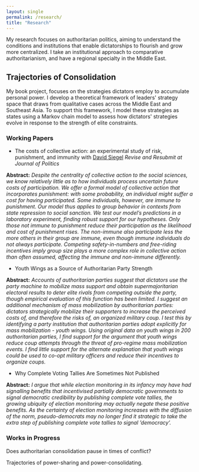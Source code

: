 ```yaml
---
layout: single
permalink: /research/
title: "Research"
---
```


<!--[this](#Buttons){: .btn--research}-->

My research focuses on authoritarian politics, aiming to understand the conditions and institutions that enable dictatorships to flourish and grow more centralized. I take an institutional approach to comparative authoritarianism, and have a regional specialty in the Middle East. 

## Trajectories of Consolidation

My book project, focuses on the strategies dictators employ to accumulate personal power. I develop a theoretical framework of leaders' strategy space that draws from qualitative cases across the Middle East and Southeast Asia. To support this framework, I model these strategies as states using a Markov chain model to assess how dictators' strategies evolve in response to the strength of elite constraints. 

### Working Papers

- The costs of collective action: an experimental study of risk, punishment, and immunity
with [David Siegel](https://sites.duke.edu/daveasiegel/) *Revise and Resubmit at Journal of Politics*

**Abstract:** *Despite the centrality of collective action to the social sciences, we know relatively little as to how individuals process uncertain future costs of participation. We offer a formal model of collective action that incorporates punishment: with some probability, an individual might suffer a cost for having participated. Some individuals, however, are immune to punishment. Our model thus applies to group behavior in contexts from state repression to social sanction. We test our model’s predictions in a laboratory experiment, finding robust support for our hypotheses. Only those not immune to punishment reduce their participation as the likelihood and cost of punishment rises. The non-immune also participate less the more others in their group are immune, even though immune individuals do not always participate. Competing safety-in-numbers and free-riding incentives imply group size plays a more complex role in collective action than often assumed, affecting the immune and non-immune differently.* 

- Youth Wings as a Source of Authoritarian Party
Strength 


**Abstract:** *Accounts of authoritarian parties suggest that dictators use the party machine to mobilize mass support and obtain supermajoritarian electoral results to deter elite rivals from competing outside the party, though empirical evaluation of this function has been limited. I suggest an additional mechanism of mass mobilization by authoritarian parties: dictators strategically mobilize their supporters to increase the perceived costs of, and therefore the risks of, an organized military coup. I test this by identifying
a party institution that authoritarian parties adopt explicitly for mass mobilization - youth wings. Using original data on youth wings in 200 authoritarian parties, I find support for the argument that youth wings reduce coup attempts through the threat of pro-regime mass mobilization events. I find little support for the alternate explanation that youth wings could be used to co-opt military officers and reduce their incentives to organize coups.*

- Why Complete Voting Tallies Are Sometimes Not Published

**Abstract:** *I argue that while election monitoring in its infancy may have had signalling benefits that incentivised partially democratic governments to signal democratic credibility by publishing complete vote tallies, the growing ubiquity of election monitoring may actually negate these positive benefits. As the certainty of election monitoring increases with the diffusion of the norm, pseudo-democrats may no longer find it strategic to take the extra step of publishing complete vote tallies to signal ’democracy’.*


### Works in Progress

Does authoritarian consolidation pause in times of conflict?

Trajectories of power-sharing and power-consolidating. 

<!--My other main research agenda is in evaluating authoritarian institutions and their variability over time. I develop indicators such as the existence of youth wings in political parties and the transparency in vote tally publication to gauge the evolving strength or vulnerability of authoritarian regimes. I currently have a co-authored article under revise and resubmit at the \textit{Journal of Politics}, which presents a formal model of collective action with punishment and immunity, and tests it in an laboratory setting.-->

<!-- My academic research falls into two main areas: understanding the influence of geography on actor behavior before, during, and after civil conflict, and developing new tools to improve the study of institutions (both formal and informal) in peace and conflict. One strand of research in this first area explores how the territories that ethnic groups inhabit shape rebel group formation and condition their relationship with the state. My interest in geography also informs projects on active conflicts including the targeting of UN peacekeepers by insurgent groups, civilian victimization after rebel territorial conquest, and communal violence in fragile settings.

My other main research agenda uses advanced methods to develop new measures of institutions. One project uses Bayesian item response theory to measure the strength of peace agreements as a latent variable and free researchers from post-treatment bias caused by using the duration of agreements as a proxy for their strength. In others, I apply unsupervised learning techniques to over a billion observations of product-level international trade data to measure economic interdependence and illicit economic exchange.

In a new avenue of research, I leverage social media data to explore participation in extremist movements across multiple contexts, gaining insight into the early stages of radicalization.-->